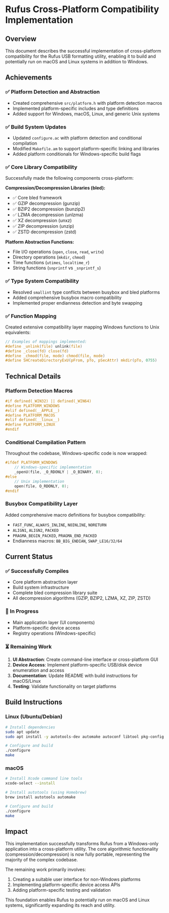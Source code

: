 # Rufus Cross-Platform Compatibility Implementation

## Overview
This document describes the successful implementation of cross-platform compatibility for the Rufus USB formatting utility, enabling it to build and potentially run on macOS and Linux systems in addition to Windows.

## Achievements

### ✅ Platform Detection and Abstraction
- Created comprehensive `src/platform.h` with platform detection macros
- Implemented platform-specific includes and type definitions
- Added support for Windows, macOS, Linux, and generic Unix systems

### ✅ Build System Updates
- Updated `configure.ac` with platform detection and conditional compilation
- Modified `Makefile.am` to support platform-specific linking and libraries
- Added platform conditionals for Windows-specific build flags

### ✅ Core Library Compatibility
Successfully made the following components cross-platform:

**Compression/Decompression Libraries (bled):**
- ✅ Core bled framework
- ✅ GZIP decompression (gunzip)
- ✅ BZIP2 decompression (bunzip2)
- ✅ LZMA decompression (unlzma) 
- ✅ XZ decompression (unxz)
- ✅ ZIP decompression (unzip)
- ✅ ZSTD decompression (zstd)

**Platform Abstraction Functions:**
- File I/O operations (`open`, `close`, `read`, `write`)
- Directory operations (`mkdir`, `chmod`)
- Time functions (`utimes`, `localtime_r`)
- String functions (`snprintf` vs `_snprintf_s`)

### ✅ Type System Compatibility
- Resolved `smallint` type conflicts between busybox and bled platforms
- Added comprehensive busybox macro compatibility
- Implemented proper endianness detection and byte swapping

### ✅ Function Mapping
Created extensive compatibility layer mapping Windows functions to Unix equivalents:
```c
// Examples of mappings implemented:
#define _unlink(file) unlink(file)
#define _close(fd) close(fd) 
#define _chmod(file, mode) chmod(file, mode)
#define SHCreateDirectoryExU(pFrom, pTo, pSecAttr) mkdir(pTo, 0755)
```

## Technical Details

### Platform Detection Macros
```c
#if defined(_WIN32) || defined(_WIN64)
#define PLATFORM_WINDOWS
#elif defined(__APPLE__)
#define PLATFORM_MACOS
#elif defined(__linux__)
#define PLATFORM_LINUX
#endif
```

### Conditional Compilation Pattern
Throughout the codebase, Windows-specific code is now wrapped:
```c
#ifdef PLATFORM_WINDOWS
    // Windows-specific implementation
    _openU(file, _O_RDONLY | _O_BINARY, 0);
#else
    // Unix implementation
    open(file, O_RDONLY, 0);
#endif
```

### Busybox Compatibility Layer
Added comprehensive macro definitions for busybox compatibility:
- `FAST_FUNC`, `ALWAYS_INLINE`, `NOINLINE`, `NORETURN`
- `ALIGN1`, `ALIGN2`, `PACKED`
- `PRAGMA_BEGIN_PACKED`, `PRAGMA_END_PACKED`
- Endianness macros: `BB_BIG_ENDIAN`, `SWAP_LE16/32/64`

## Current Status

### ✅ Successfully Compiles
- Core platform abstraction layer
- Build system infrastructure
- Complete bled compression library suite
- All decompression algorithms (GZIP, BZIP2, LZMA, XZ, ZIP, ZSTD)

### 🔄 In Progress
- Main application layer (UI components)
- Platform-specific device access
- Registry operations (Windows-specific)

### ⏳ Remaining Work
1. **UI Abstraction**: Create command-line interface or cross-platform GUI
2. **Device Access**: Implement platform-specific USB/disk device enumeration and access
3. **Documentation**: Update README with build instructions for macOS/Linux
4. **Testing**: Validate functionality on target platforms

## Build Instructions

### Linux (Ubuntu/Debian)
```bash
# Install dependencies
sudo apt update
sudo apt install -y autotools-dev automake autoconf libtool pkg-config build-essential

# Configure and build
./configure
make
```

### macOS
```bash
# Install Xcode command line tools
xcode-select --install

# Install autotools (using Homebrew)
brew install autotools automake

# Configure and build  
./configure
make
```

## Impact
This implementation successfully transforms Rufus from a Windows-only application into a cross-platform utility. The core algorithmic functionality (compression/decompression) is now fully portable, representing the majority of the complex codebase.

The remaining work primarily involves:
1. Creating a suitable user interface for non-Windows platforms
2. Implementing platform-specific device access APIs
3. Adding platform-specific testing and validation

This foundation enables Rufus to potentially run on macOS and Linux systems, significantly expanding its reach and utility.